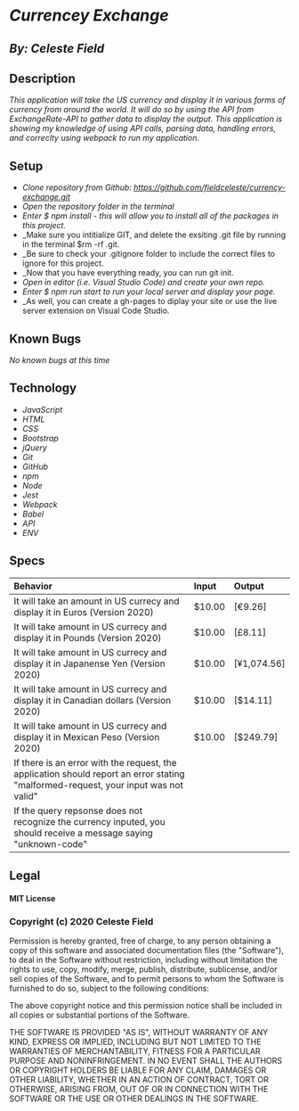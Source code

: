 # _Currencey Exchange_
## _By: Celeste Field_
## Description

_This application will take the US currency and display it in various forms of currency from around the world. It will do so by using the API from ExchangeRate-API to gather data to display the output. This application is showing my knowledge of using API calls, parsing data, handling errors, and correclty using webpack to run my application._

## Setup


* _Clone repository from Github: https://github.com/fieldceleste/currency-exchange.git_
* _Open the repository folder in the terminal_
* _Enter $ npm install - this will allow you to install all of the packages in this project._
* _Make sure you intitialize GIT, and delete the exsiting .git file by running in the terminal $rm -rf .git. 
* _Be sure to check your .gitignore folder to include the correct files to ignore for this project. 
* _Now that you have everything ready, you can run git init. 
* _Open in editor (i.e. Visual Studio Code) and create your own repo._
* _Enter $ npm run start to run your local server and display your page._
* _As well, you can create a gh-pages to diplay your site or use the live server extension on Visual Code Studio.

## Known Bugs
_No known bugs at this time_

## Technology

* _JavaScript_
* _HTML_
* _CSS_
* _Bootstrap_
* _jQuery_
* _Git_
* _GitHub_
* _npm_
* _Node_
* _Jest_
* _Webpack_
* _Babel_
* _API_
* _ENV_


## Specs

|Behavior|Input|Output|
| :-----|:-----|:-----|
| It will take an amount in US currecy and display it in Euros (Version 2020)|$10.00| [€9.26]|
| It will take amount in US currecy and display it in Pounds (Version 2020) |$10.00|[£8.11]|
| It will take amount in US currecy and display it in Japanense Yen (Version 2020)|$10.00|[¥1,074.56]|
| It will take amount in US currecy and display it in Canadian dollars (Version 2020)|$10.00|[$14.11]|
| It will take amount in US currecy and display it in Mexican Peso (Version 2020) |$10.00|[$249.79]|
| If there is an error with the request, the application should report an error stating "malformed-request, your input was not valid"|
| If the query repsonse does not recognize the currency inputed, you should receive a message saying "unknown-code"|

## Legal

#### MIT License

### Copyright (c) 2020 Celeste Field

Permission is hereby granted, free of charge, to any person obtaining a copy
of this software and associated documentation files (the "Software"), to deal
in the Software without restriction, including without limitation the rights
to use, copy, modify, merge, publish, distribute, sublicense, and/or sell
copies of the Software, and to permit persons to whom the Software is
furnished to do so, subject to the following conditions:

The above copyright notice and this permission notice shall be included in all
copies or substantial portions of the Software.

THE SOFTWARE IS PROVIDED "AS IS", WITHOUT WARRANTY OF ANY KIND, EXPRESS OR
IMPLIED, INCLUDING BUT NOT LIMITED TO THE WARRANTIES OF MERCHANTABILITY,
FITNESS FOR A PARTICULAR PURPOSE AND NONINFRINGEMENT. IN NO EVENT SHALL THE
AUTHORS OR COPYRIGHT HOLDERS BE LIABLE FOR ANY CLAIM, DAMAGES OR OTHER
LIABILITY, WHETHER IN AN ACTION OF CONTRACT, TORT OR OTHERWISE, ARISING FROM,
OUT OF OR IN CONNECTION WITH THE SOFTWARE OR THE USE OR OTHER DEALINGS IN THE
SOFTWARE.